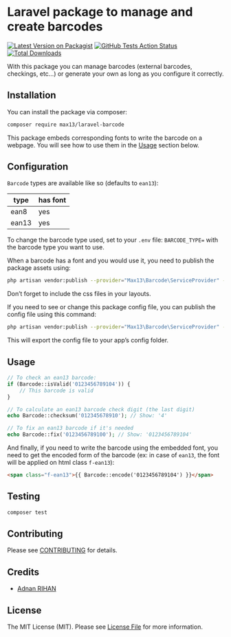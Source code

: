 # Laravel package to manage and create barcodes

[![Latest Version on Packagist](https://img.shields.io/packagist/v/Max13/laravel-barcode.svg?style=flat-square)](https://packagist.org/packages/Max13/laravel-barcode)
[![GitHub Tests Action Status](https://img.shields.io/github/workflow/status/Max13/laravel-barcode/run-tests?label=tests)](https://github.com/Max13/laravel-barcode/actions?query=workflow%3ATests+branch%3Amaster)
[![Total Downloads](https://img.shields.io/packagist/dt/Max13/laravel-barcode.svg?style=flat-square)](https://packagist.org/packages/Max13/laravel-barcode)

With this package you can manage barcodes (external barcodes, checkings, etc…) or generate your own as long as you configure it correctly.

## Installation

You can install the package via composer:

```bash
composer require max13/laravel-barcode
```

This package embeds corresponding fonts to write the barcode on a webpage. You will see how to use them in the [Usage](#Usage) section below.

## Configuration

`Barcode` types are available like so (defaults to `ean13`):

| type | has font |
| --- | --- |
| ean8 | yes |
| ean13 | yes |

To change the barcode type used, set to your `.env` file: `BARCODE_TYPE=` with the barcode type you want to use.

When a barcode has a font and you would use it, you need to publish the package assets using:

```bash
php artisan vendor:publish --provider="Max13\Barcode\ServiceProvider" --tag=public
```

Don’t forget to include the css files in your layouts.

If you need to see or change this package config file, you can publish the config file using this command:

```bash
php artisan vendor:publish --provider="Max13\Barcode\ServiceProvider" --tag=config
```

This will export the config file to your app’s config folder.

## Usage

```php
// To check an ean13 barcode:
if (Barcode::isValid('0123456789104')) {
    // This barcode is valid
}

// To calculate an ean13 barcode check digit (the last digit)
echo Barcode::checksum('012345678910'); // Show: '4'

// To fix an ean13 barcode if it's needed
echo Barcode::fix('0123456789100'); // Show: '0123456789104'
```

And finally, if you need to write the barcode using the embedded font, you need to get the encoded form of the barcode (ex: in case of `ean13`, the font will be applied on html class `f-ean13`):

```html
<span class="f-ean13">{{ Barcode::encode('0123456789104') }}</span>
```

## Testing

```bash
composer test
```

## Contributing

Please see [CONTRIBUTING](.github/CONTRIBUTING.md) for details.

## Credits

- [Adnan RIHAN](https://github.com/Max13)

## License

The MIT License (MIT). Please see [License File](LICENSE.md) for more information.

